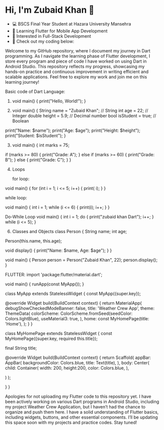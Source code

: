# Hi, I'm Zubaid Khan 👋
- 💻 BSCS Final Year Student at Hazara University Mansehra
- 📱 Learning Flutter for Mobile App Development
- 🚀 Interested in Full-Stack Development
- 🔗 Check out my coding below: 

Welcome to my GitHub repository, where I document my journey in Dart programming. As I navigate the learning phase of Flutter development, I store every program and piece of code I have worked on using Dart in Android Studio. This repository reflects my progress, showcasing my hands-on practice and continuous improvement in writing efficient and scalable applications. Feel free to explore my work and join me on this learning journey!  

 Basic code of Dart Language:


1) void main() {
  print("Hello, World!");
}

2) void main() {
  String name = "Zubaid Khan"; // String
  int age = 22; // Integer
  double height = 5.9; // Decimal number
  bool isStudent = true; // Boolean

  print("Name: $name");
  print("Age: $age");
  print("Height: $height");
  print("Student: $isStudent");
}


3) void main() {
  int marks = 75;

  if (marks >= 80) {
    print("Grade: A");
  } else if (marks >= 60) {
    print("Grade: B");
  } else {
    print("Grade: C");
  }
}

4) Loops
   
   for loop:
   
void main() {
  for (int i = 1; i <= 5; i++) {
    print( i);
  }
}

while loop:

void main() {
  int i = 1;
  while (i <= 6) {
    print(i);
    i++;
  }
}

Do-While Loop 
void main() {
  int i = 1;
  do {
    print("zubaid khan Dart");
    i++;
  } while (i <= 5);
}


6)  Classes and Objects
class Person {
  String name;
  int age;

  Person(this.name, this.age);

  void display() {
    print("Name: $name, Age: $age");
  }
}

void main() {
  Person person = Person("Zubaid Khan", 22);
  person.display();
}

FLUTTER:
import 'package:flutter/material.dart';

void main() {
  runApp(const MyApp());
}

class MyApp extends StatelessWidget {
  const MyApp({super.key});

  @override
  Widget build(BuildContext context) {
    return MaterialApp(
      debugShowCheckedModeBanner: false,
      title: 'Weather Crew App',
      theme: ThemeData(
        colorScheme: ColorScheme.fromSeed(seedColor: Colors.lightBlue),
        useMaterial3: true,
      ),
      home: const MyHomePage(title: 'Home'),
    );
  }
}

class MyHomePage extends StatelessWidget {
  const MyHomePage({super.key, required this.title});

  final String title;

  @override
  Widget build(BuildContext context) {
    return Scaffold(
      appBar: AppBar(
        backgroundColor: Colors.blue,
        title: Text(title),
      ),
      body:
Center(
  child: Container(
    width: 200,
    height:200,
    color: Colors.blue,
  ),

)
    );


  }
}

Apologies for not uploading my Flutter code to this repository yet. I have been actively working on various Dart programs in Android Studio, including my project Weather Crew Application, but I haven’t had the chance to organize and push them here. I have a solid understanding of Flutter basics, including widgets, buttons, and other essential components. I’ll be updating this space soon with my projects and practice codes. Stay tuned!
